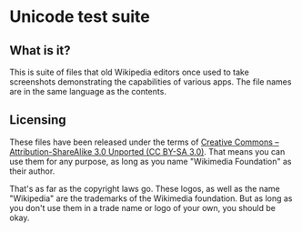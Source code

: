# Unicode test suite

## What is it?

This is suite of files that old Wikipedia editors once used to take screenshots demonstrating the capabilities of various apps. The file names are in the same language as the contents.

## Licensing

These files have been released under the terms of [Creative Commons – Attribution-ShareAlike 3.0 Unported (CC BY-SA 3.0)](https://creativecommons.org/licenses/by-sa/3.0/). That means you can use them for any purpose, as long as you name "Wikimedia Foundation" as their author.

That's as far as the copyright laws go. These logos, as well as the name "Wikipedia" are the trademarks of the Wikimedia foundation. But as long as you don't use them in a trade name or logo of your own, you should be okay.
